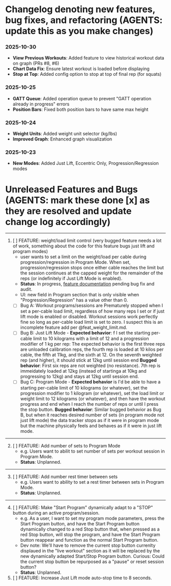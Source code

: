 # Changelog denoting new features, bug fixes, and refactoring (AGENTS: update this as you make changes)

### 2025-10-30
- **View Previous Workouts**: Added feature to view historical workout data on graph (PRs #8, #6)
- **Chart Data Fix**: Ensure latest workout is loaded before displaying
- **Stop at Top**: Added config option to stop at top of final rep (for squats)

### 2025-10-25
- **GATT Queue**: Added operation queue to prevent "GATT operation already in progress" errors
- **Position Bars**: Fixed both position bars to have same max height

### 2025-10-24
- **Weight Units**: Added weight unit selector (kg/lbs)
- **Improved Graph**: Enhanced graph visualization

### 2025-10-23
- **New Modes**: Added Just Lift, Eccentric Only, Progression/Regression modes

# Unreleased Features and Bugs (AGENTS: mark these done [x] as they are resolved and update change log accordingly)
---
1. [ ] FEATURE: weight/load limit control (very bugged feature needs a lot of work, something about the code for this feature bugs just lift and program modes)
    - user wants to set a limit on the weight/load per cable during progression/regression in Program Mode. When set, progression/regression stops once either cable reaches the limit but the session continues at the capped weight for the remainder of the reps (or indefinitely if Just Lift Mode is enabled).
    - **Status**: In progress, [feature documentation](../planning/feat_weight_limit.md) pending bug fix and audit.
    - UI: new field in Program section that is only visible when "Progression/Regression" has a value other than 0.
    - [ ] Bug A: Workout programs/sessions are Prematurely stopped when I set a per-cable load limit, regardless of how many reps I set or if just lift mode is enabled or disabled. Workout sessions work perfectly fine so long as per-cable load limit is set to zero. I suspect this is an incomplete feature add per @feat_weight_limit.md.
    - [ ] Bug B: Just Lift Mode - **Expected behavior**: f I set the starting per-cable limit to 10 kilograms with a limit of 12 and a progression modifier of 1 kg per rep: The expected behavior is the first three reps are unloaded calibration reps, the fourth rep is loaded at 10 kilos per cable, the fifth at 11kg, and the sixth at 12. On the seventh weighted rep (and higher), it should stick at 12kg until session end
        **Bugged behavior**: First six reps are not weighted (no resistance). 7th rep is immeidately loaded at 12kg (instead of startinga at 10kg and progressing to 12kg) and stays at 12kg until session end.
    - [ ] Bug C: Program Mode - **Expected behavior** is I'd be able to have a starting per-cable limit of 10 kilograms (or whatever), set the progression modifier to 1 kilogram (or whatever), set the load limit or weight limit to 12 kilograms (or whatever), and then have the workout progress and end when I reach the number of reps or until I press the stop button.
        **Bugged behavior**: Similar bugged behavior as Bug B, but when it reaches desired number of sets (in program mode not just lift mode) the data tracker stops as if it were in program mode but the machine physically feels and behaves as if it were in just lift mode.

---
2. [ ] FEATURE: Add number of sets to Program Mode
    - e.g. Users want to abilit to set number of sets per workout session in Program Mode.
    - **Status**: Unplanned.
---
3. [ ] FEATURE: Add number rest timer between sets
    - e.g. Users want to ability to set a rest timer between sets in Program Mode.
    - **Status**: Unplanned.
---
4. [ ] FEATURE: Make "Start Program" dynamically adapt to a "STOP" button during an active program/session.
    - e.g. As a user, I want to set my program mode parameters, press the Start Program button, and have the Start Program button dynamically changed to a red Stop button that, when pressed as a red Stop button, will stop the program, and have the Start Program button reappear and function as the normal Start Program button.
    - Dev note: We'll have to remove the current stop button currenlty displaued in the "live workout" section as it will be replaced by the new dynamically adapted Start/Stop Program button. Curious: Could the current stop button be repurposed as a "pause" or reset session button?
    - **Status**: Unplanned.
5. [ ] FEATURE: Increase Just Lift mode auto-stop time to 8 seconds.